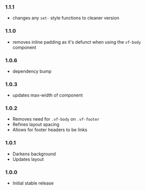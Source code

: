 ### 1.1.1

* changes any `set-` style functions to cleaner version

### 1.1.0

* removes inline padding as it's defunct when using the `vf-body` component

### 1.0.6

* dependency bump

### 1.0.3

* updates max-width of component

### 1.0.2

* Removes need for `.vf-body` on `.vf-footer`
* Refines layout spacing
* Allows for footer headers to be links

### 1.0.1

* Darkens background
* Updates layout

### 1.0.0

* Initial stable release
